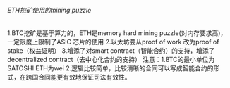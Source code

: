 ###### ETH挖矿使用的mining puzzle
1.BTC挖矿是基于算力的，ETH是memory hard mining puzzle(对内存要求高)，一定限度上限制了ASIC 芯片的使用
2.以太坊要从proof of work 改为proof of stake（权益证明）
3.增添了对smart contract（智能合约）的支持，增添了decentralized contract（去中心化合约的支持）
	注意：1.BTC的最小单位为SATOSHI ETH为wei
		2.逻辑比较简单，比较清晰的合同可以写成智能合约的形式，在跨国合同能更有效地保证司法有效性。


